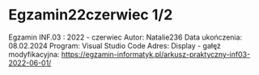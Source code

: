 # Egzamin22czerwiec 1/2
Egzamin INF.03 : 2022 - czerwiec
Autor: Natalie236
Data ukończenia: 08.02.2024
Program: Visual Studio Code
Adres: 
Display - gałęź modyfikacyjna:
https://egzamin-informatyk.pl/arkusz-praktyczny-inf03-2022-06-01/
